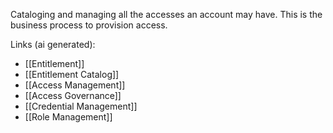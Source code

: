Cataloging and managing all the accesses an account may have. This is the business process to provision access.

Links (ai generated):
 - [[Entitlement]]
 - [[Entitlement Catalog]]
 - [[Access Management]]
 - [[Access Governance]]
 - [[Credential Management]]
 - [[Role Management]]
